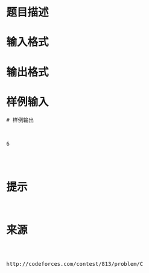 

# 题目描述



# 输入格式



# 输出格式



# 样例输入


<pre>
# 样例输出


<pre>6</pre>

# 提示



# 来源


<p>
http://codeforces.com/contest/813/problem/C
</p>
